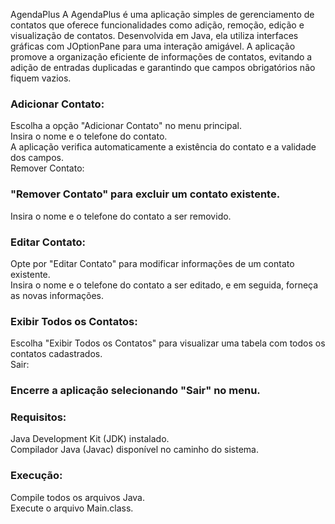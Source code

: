 
AgendaPlus
A AgendaPlus é uma aplicação simples de gerenciamento de contatos que oferece funcionalidades como adição, remoção, edição e visualização de contatos. Desenvolvida em Java, ela utiliza interfaces gráficas com JOptionPane para uma interação amigável. A aplicação promove a organização eficiente de informações de contatos, evitando a adição de entradas duplicadas e garantindo que campos obrigatórios não fiquem vazios.
### Adicionar Contato:

Escolha a opção "Adicionar Contato" no menu principal.  
Insira o nome e o telefone do contato.  
A aplicação verifica automaticamente a existência do contato e a validade dos campos.  
Remover Contato:  

### "Remover Contato" para excluir um contato existente.
Insira o nome e o telefone do contato a ser removido.  

### Editar Contato:

Opte por "Editar Contato" para modificar informações de um contato existente.  
Insira o nome e o telefone do contato a ser editado, e em seguida, forneça as novas informações.  

### Exibir Todos os Contatos:  

Escolha "Exibir Todos os Contatos" para visualizar uma tabela com todos os contatos cadastrados.  
Sair:

### Encerre a aplicação selecionando "Sair" no menu.  

### Requisitos:

Java Development Kit (JDK) instalado.  
Compilador Java (Javac) disponível no caminho do sistema.  

### Execução: 
Compile todos os arquivos Java.  
Execute o arquivo Main.class.  
